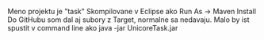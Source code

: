 Meno projektu je "task"
Skompilovane v Eclipse ako Run As -> Maven Install
Do GitHubu som dal aj subory z Target, normalne sa nedavaju.
Malo by ist spustit v command line ako java -jar UnicoreTask.jar 
